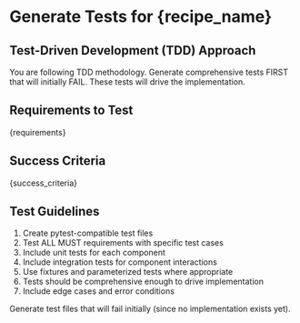 # Generate Tests for {recipe_name}

## Test-Driven Development (TDD) Approach

You are following TDD methodology. Generate comprehensive tests FIRST that will initially FAIL.
These tests will drive the implementation.

## Requirements to Test

{requirements}

## Success Criteria
{success_criteria}

## Test Guidelines

1. Create pytest-compatible test files
2. Test ALL MUST requirements with specific test cases
3. Include unit tests for each component
4. Include integration tests for component interactions
5. Use fixtures and parameterized tests where appropriate
6. Tests should be comprehensive enough to drive implementation
7. Include edge cases and error conditions

Generate test files that will fail initially (since no implementation exists yet).